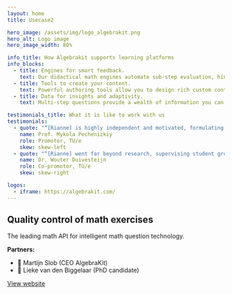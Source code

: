 ```yaml
---
layout: home
title: Usecase2

hero_image: /assets/img/logo_algebrakit.png
hero_alt: Logo image
hero_image_width: 80%

info_title: How Algebrakit supports learning platforms
info_blocks:
  - title: Engines for smart feedback.
    text: Our didactical math engines automate sub-step evaluation, hints and error feedback.
  - title: Tools to create your content. 
    text: Powerful authoring tools allow you to design rich custom content items.
  - title: Data for insights and adaptivity.
    text: Multi-step questions provide a wealth of information you can share with teachers or use to improve your students’ learning paths.

testimonials_title: What it is like to work with us
testimonials:
  - quote: "“[Rianne] is highly independent and motivated, formulating and successfully pushing forward the research questions resolved in her thesis. Rianne has a strong intuition in search for relevant problem formulations; she grounds her research approach in the specifics of the application domains.”"
    name: Prof. Mykola Pechenizkiy
    role: Promotor, TU/e
    skew: skew-left
  - quote: "“[Rianne] went far beyond research, supervising student groups and master thesis projects of individual students, teaching lectures and later coordinating an entire track within a master-level course. Rianne obtained quite a bit of funding in NWO and EWUU alliance calls. These would be normal activities for a faculty-level academic career, but when you're still working on your PhD this is quite a bit ahead of the curve.”"
    name: Dr. Wouter Duivesteijn
    role: Co-promotor, TU/e
    skew: skew-right

logos:
  - iframe: https://algebrakit.com/
---
```


## Quality control of math exercises

The leading math API for intelligent math question technology.

**Partners:**
  - 🔷 Martijn Slob (CEO AlgebraKit)
  - 🔷 Lieke van den Biggelaar (PhD candidate)

<div class="hero-buttons">
  <a href="https://algebrakit.com/" class="hero-btn left">View website</a>
</div>


